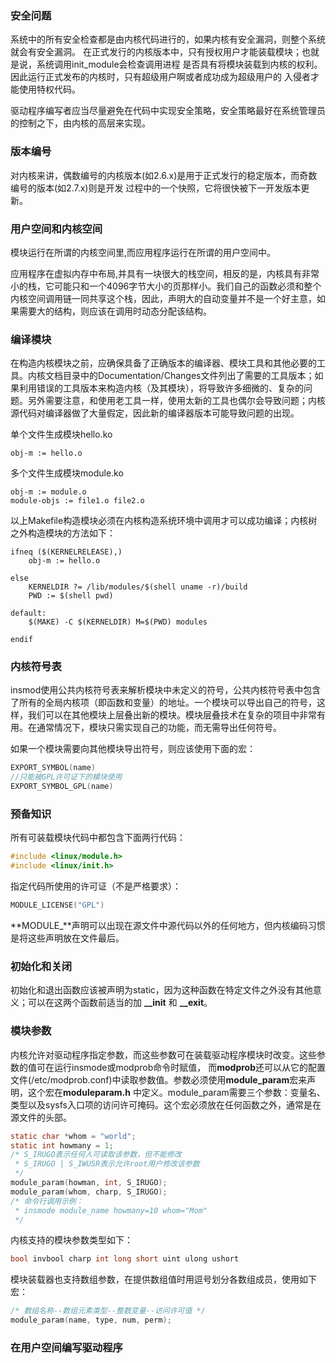 ### 安全问题
系统中的所有安全检查都是由内核代码进行的，如果内核有安全漏洞，则整个系统就会有安全漏洞。
在正式发行的内核版本中，只有授权用户才能装载模块；也就是说，系统调用init_module会检查调用进程
是否具有将模块装载到内核的权利。因此运行正式发布的内核时，只有超级用户啊或者成功成为超级用户的
入侵者才能使用特权代码。

驱动程序编写者应当尽量避免在代码中实现安全策略，安全策略最好在系统管理员的控制之下，由内核的高层来实现。
### 版本编号
对内核来讲，偶数编号的内核版本(如2.6.x)是用于正式发行的稳定版本，而奇数编号的版本(如2.7.x)则是开发
过程中的一个快照，它将很快被下一开发版本更新。
### 用户空间和内核空间
模块运行在所谓的内核空间里,而应用程序运行在所谓的用户空间中。

应用程序在虚拟内存中布局,并具有一块很大的栈空间，相反的是，内核具有非常小的栈，它可能只和一个4096字节大小的页那样小。我们自己的函数必须和整个内核空间调用链一同共享这个栈，因此，声明大的自动变量并不是一个好主意，如果需要大的结构，则应该在调用时动态分配该结构。
### 编译模块
在构造内核模块之前，应确保具备了正确版本的编译器、模块工具和其他必要的工具。内核文档目录中的Documentation/Changes文件列出了需要的工具版本；如果利用错误的工具版本来构造内核（及其模块），将导致许多细微的、复杂的问题。另外需要注意，和使用老工具一样，使用太新的工具也偶尔会导致问题；内核源代码对编译器做了大量假定，因此新的编译器版本可能导致问题的出现。

单个文件生成模块hello.ko
```make
obj-m := hello.o
```
多个文件生成模块module.ko
```make
obj-m := module.o
module-objs := file1.o file2.o
```
以上Makefile构造模块必须在内核构造系统环境中调用才可以成功编译；内核树之外构造模块的方法如下：
```make
ifneq ($(KERNELRELEASE),)
	obj-m := hello.o

else
	KERNELDIR ?= /lib/modules/$(shell uname -r)/build
	PWD := $(shell pwd)

default:
	$(MAKE) -C $(KERNELDIR) M=$(PWD) modules

endif
```
### 内核符号表
insmod使用公共内核符号表来解析模块中未定义的符号，公共内核符号表中包含了所有的全局内核项（即函数和变量）的地址。一个模块可以导出自己的符号，这样，我们可以在其他模块上层叠出新的模块。模块层叠技术在复杂的项目中非常有用。在通常情况下，模块只需实现自己的功能，而无需导出任何符号。

如果一个模块需要向其他模块导出符号，则应该使用下面的宏：
```c
EXPORT_SYMBOL(name)
//只能被GPL许可证下的模块使用
EXPORT_SYMBOL_GPL(name)
```
### 预备知识
所有可装载模块代码中都包含下面两行代码：
```c
#include <linux/module.h>
#include <linux/init.h>
```
指定代码所使用的许可证（不是严格要求）：
```c
MODULE_LICENSE("GPL")
```

**MODULE_**声明可以出现在源文件中源代码以外的任何地方，但内核编码习惯是将这些声明放在文件最后。

### 初始化和关闭
初始化和退出函数应该被声明为static，因为这种函数在特定文件之外没有其他意义；可以在这两个函数前适当的加 **__init** 和 **__exit**。
### 模块参数
内核允许对驱动程序指定参数，而这些参数可在装载驱动程序模块时改变。这些参数的值可在运行insmode或modprob命令时赋值，
而**modprob**还可以从它的配置文件(/etc/modprob.conf)中读取参数值。参数必须使用**module_param**宏来声明，这个宏在**moduleparam.h**
中定义。module_param需要三个参数：变量名、类型以及sysfs入口项的访问许可掩码。这个宏必须放在任何函数之外，通常是在源文件的头部。
```c
static char *whom = "world";
static int howmany = 1;
/* S_IRUGO表示任何人可读取该参数，但不能修改 
 * S_IRUGO | S_IWUSR表示允许root用户修改该参数
 */
module_param(howman, int, S_IRUGO);
module_param(whom, charp, S_IRUGO);
/* 命令行调用示例：
 * insmode module_name howmany=10 whom="Mom"
 */
```
内核支持的模块参数类型如下：
```c
bool invbool charp int long short uint ulong ushort
```
模块装载器也支持数组参数，在提供数组值时用逗号划分各数组成员，使用如下宏：
```c
/* 数组名称--数组元素类型--整数变量--访问许可值 */
module_param(name, type, num, perm);
```
### 在用户空间编写驱动程序
